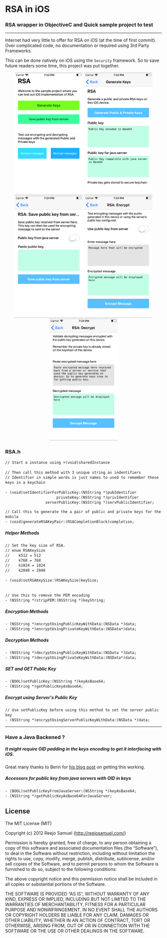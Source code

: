 # RSA in iOS
### RSA wrapper in ObjectiveC and Quick sample project to test

---

Internet had very little to offer for RSA on iOS (at the time of first commit). Over complicated code, no documentation or required using 3rd Party Frameworks. 

This can be done natively on iOS using the `Security` framework. So to save future readers some time, this project was put together.

<p align="center">
  <img alt="" src="1.png" width="220">
  <img alt="" src="2.png" width="220">
  <img alt="" src="3.png" width="220">
  <img alt="" src="4.png" width="220">
  <img alt="" src="5.png" width="220">
</p>


### RSA.h

```
// Start a instance using +(void)sharedInstance

// Then call this method with 3 unique string as indentifiers
// Identifier in simple words is just names to used to remember these keys in a keychain

- (void)setIdentifierForPublicKey:(NSString *)pubIdentifier
                       privateKey:(NSString *)privIdentifier
                  serverPublicKey:(NSString *)servPublicIdentifier;
```


```
// Call this to generate the a pair of public and private keys for the mobile
- (void)generateRSAKeyPair:(RSACompletionBlock)completion;
```

##### Helper Methods
```
// Set the key size of RSA.
// enum RSAKeySize
//    k512 = 512
//    k768 = 768
//    k1024 = 1024
//    k2048 = 2048

- (void)setRSAKeySize:(RSAKeySize)keySize;


// Use this to remove the PEM encoding
- (NSString *)stripPEM:(NSString *)keyString;

```

##### Encryption Methods
```
- (NSString *)encryptUsingPublicKeyWithData:(NSData *)data;
- (NSString *)encryptUsingPrivateKeyWithData:(NSData*)data;
```

##### Decryption Methods
```
- (NSString *)decryptUsingPublicKeyWithData:(NSData *)data;
- (NSString *)decryptUsingPrivateKeyWithData:(NSData*)data;
```

##### SET and GET Public Key
```
- (BOOL)setPublicKey:(NSString *)keyAsBase64;
- (NSString *)getPublicKeyAsBase64;
```

##### Encrypt using Server's Public Key
```
// Use setPublicKey before using this method to set the server public key
- (NSString *)encryptUsingServerPublicKeyWithData:(NSData *)data;
```

---



### Have a Java Backened ?
##### It might require OID padding in the keys encoding to get it interfacing with iOS.

Great many thanks to Berin for [his blog post](http://blog.wingsofhermes.org/?p=75) on getting this working. 

##### Accessors for public key from java servers with OID in keys
```
- (BOOL)setPublicKeyFromJavaServer:(NSString *)keyAsBase64;
- (NSString *)getPublicKeyAsBase64ForJavaServer;
```




## License
The MIT License (MIT)

Copyright (c) 2012 Reejo Samuel (http://reejosamuel.com/)


Permission is hereby granted, free of charge, to any person obtaining a copy
of this software and associated documentation files (the “Software”), to deal
in the Software without restriction, including without limitation the rights
to use, copy, modify, merge, publish, distribute, sublicense, and/or sell
copies of the Software, and to permit persons to whom the Software is
furnished to do so, subject to the following conditions:

The above copyright notice and this permission notice shall be included in
all copies or substantial portions of the Software.

THE SOFTWARE IS PROVIDED “AS IS”, WITHOUT WARRANTY OF ANY KIND, EXPRESS OR
IMPLIED, INCLUDING BUT NOT LIMITED TO THE WARRANTIES OF MERCHANTABILITY,
FITNESS FOR A PARTICULAR PURPOSE AND NONINFRINGEMENT. IN NO EVENT SHALL THE
AUTHORS OR COPYRIGHT HOLDERS BE LIABLE FOR ANY CLAIM, DAMAGES OR OTHER
LIABILITY, WHETHER IN AN ACTION OF CONTRACT, TORT OR OTHERWISE, ARISING FROM,
OUT OF OR IN CONNECTION WITH THE SOFTWARE OR THE USE OR OTHER DEALINGS IN
THE SOFTWARE.